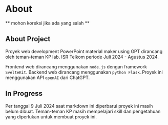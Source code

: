 # About

** mohon koreksi jika ada yang salah **

## About Project
Proyek web development PowerPoint material maker using GPT dirancang oleh teman-teman KP lab. ISR Telkom periode Juli 2024 - Agustus 2024.

Frontend web dirancang menggunakan `node.js` dengan framework `SvelteKit`. Backend web dirancang menggunakan `python Flask.`Proyek ini menggunakan API `openAI` dari ChatGPT. 

## In Progress
Per tanggal 9 Juli 2024 saat markdown ini diperbarui proyek ini masih belum dibuat. Teman-teman KP masih mempelajari skill dan pengetahuan yang diperlukan untuk membuat proyek ini.

